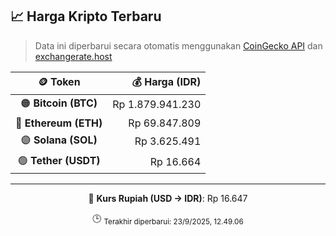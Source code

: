 

<!-- HARGA_KRIPTO -->
## 📈 Harga Kripto Terbaru

> Data ini diperbarui secara otomatis menggunakan [CoinGecko API](https://www.coingecko.com/) dan [exchangerate.host](https://exchangerate.host/)

<div align="center">

| 🪙 Token | 💰 Harga (IDR) |
|:------:|---------------:|
| 🟠 **Bitcoin (BTC)**   | Rp 1.879.941.230 |
| 🔵 **Ethereum (ETH)**  | Rp 69.847.809 |
| 🟣 **Solana (SOL)**    | Rp 3.625.491 |
| 🟢 **Tether (USDT)**   | Rp 16.664 |

---

💱 **Kurs Rupiah (USD → IDR)**: Rp 16.647

🕒 <sub>Terakhir diperbarui: 23/9/2025, 12.49.06</sub>

</div>
<!-- /HARGA_KRIPTO -->